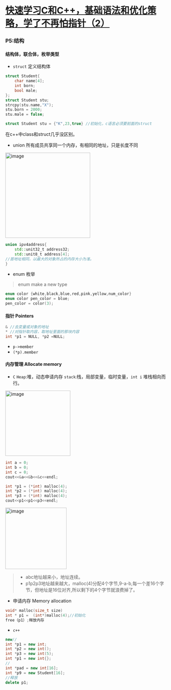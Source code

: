 # [快速学习C和C++，基础语法和优化策略，学了不再怕指针（2）](https://github.com/dululu/notes/issues/17)

### P5:结构
#### 结构体，联合体，枚举类型
- `struct` 定义结构体
```cpp
struct Student{
    char name[4];
    int born;
    bool male;
};
struct Student stu;
strcpy(stu.name,"X");
stu.born = 2000;
stu.male = false;

struct Student stu = {"K",23,true} //初始化，c语言必须要前面的struct
```
在c++中class和struct几乎没区别。
- union
  所有成员共享同一个内存，有相同的地址，只是长度不同
  
<img width="265" alt="image" src="https://github.com/dululu/notes/assets/64392262/4c1dd929-7564-49b7-ab0d-d69a232d221e">

```cpp
union ipv4address{
    std::unit32_t address32;
    std::unit8_t address[4];
//首地址相同，以最大的对象所占的内存大小为准。
}
```
- enum 枚举
> enum make a new type
```cpp
enum color {white,black,blue,red,pink,yellow,num_color}
enum color pen_color = blue;
pen_color = color(3);
```
#### 指针 Pointers
```cpp
& //去变量或对象的地址
* //对指针取内容，取地址里面的那块内容
int *p1 = NULL, *p2 =NULL;
```
- `p->member`
- `(*p).member`
#### 内存管理 Allocate memory
- `C`
  `Heap`:堆，动态申请内存
  `stack`:栈，局部变量，临时变量，`int i`
堆栈相向而行。
<img width="203" alt="image" src="https://github.com/dululu/notes/assets/64392262/01c6886d-dd60-43f5-ac83-bbed9643be44">

```cpp
int a = 0;
int b = 0;
int c = 0; 
cout<<&a<<&b<<&c<<endl;

int *p1 = (*int) malloc(4);
int *p2 = (*int) malloc(4);
int *p3 = (*int) malloc(4);
cout<<p1<<p1<<p3<<endl;
```
<img width="191" alt="image" src="https://github.com/dululu/notes/assets/64392262/55fba445-8fbd-488d-a938-b707dd77181a">

> - abc地址越来小，地址连续。
>- p1p2p3地址越来越大，malloc(4)分配4个字节,9-a-b,每一个差16个字节，但地址是16位对齐,所以剩下的4个字节就浪费掉了。
- 申请内存 Memory allocation
```cpp
void* malloc(size_t size)
int * p1 =  (int*)malloc(4);//初始化
free（p1）;释放内存
```
- `c++`
```cpp
new//
int *p1 = new int;
int *p2 = new int();
int *p3 = new int(5);
int *p1 = new int{};
//
int *pad = new int[16];
int *p9 = new Student[16];
//释放
delete p1;
```